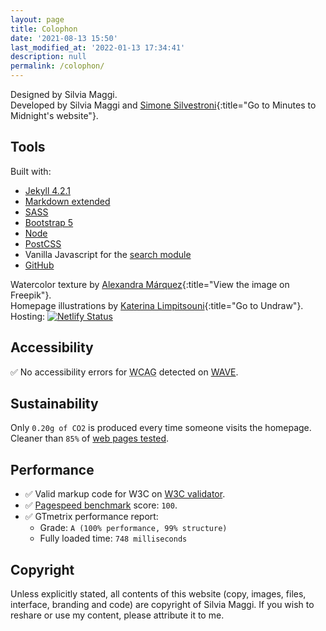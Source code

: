 ```yaml
---
layout: page
title: Colophon
date: '2021-08-13 15:50'
last_modified_at: '2022-01-13 17:34:41'
description: null
permalink: /colophon/
---
```

Designed by Silvia Maggi.<br>
Developed by Silvia Maggi and [Simone Silvestroni](https://minutestomidnight.co.uk){:title="Go to Minutes to Midnight's website"}.

## Tools

Built with:

- [Jekyll 4.2.1](https://jekyllrb.com/ "Go to the Jekyll website")
- [Markdown extended](https://www.markdownguide.org/getting-started/ "Read about Markdown")
- [SASS](https://sass-lang.com/ "Go to the Sass website")
- [Bootstrap 5](https://getbootstrap.com/ "Go to the Bootstrap website")
- [Node](https://nodejs.org/ "Read about Node.js")
- [PostCSS](https://postcss.org/ "Read about PostCSS")
- Vanilla Javascript for the [search module](https://github.com/daviddarnes/jekyll-search-js "Check out the search module by David Darnes")
- [GitHub](https://github.com "Go to the GitHub website")

Watercolor texture by [Alexandra M&aacute;rquez](https://www.freepik.com/vectors/background/){:title="View the image on Freepik"}.  
Homepage illustrations by [Katerina Limpitsouni](https://undraw.co/){:title="Go to Undraw"}.  
Hosting: [![Netlify Status](https://api.netlify.com/api/v1/badges/4be453ef-7512-46cd-b7e1-003b54c049b5/deploy-status)](https://app.netlify.com/sites/silviamaggidesign/deploys)

## Accessibility

✅ No accessibility errors for <abbr title="Web Content Accessibility Guidelines">WCAG</abbr> detected on [WAVE](https://wave.webaim.org/report#/https://silviamaggidesign.com/).

## Sustainability

Only <code>0.20g of CO2</code> is produced every time someone visits the homepage. Cleaner than <code>85%</code> of <a href="https://www.websitecarbon.com/website/silviamaggidesign-com/" title="Visit Website carbon">web pages tested</a>.

## Performance

- ✅ Valid markup code for W3C on [W3C validator](https://validator.w3.org/nu/?doc=https%3A%2F%2Fsilviamaggidesign.com%2F).
- ✅ [Pagespeed benchmark](https://developers.google.com/speed/pagespeed/insights/?url=silviamaggidesign.com) score: `100`.
- ✅ GTmetrix performance report:
  - Grade: `A (100% performance, 99% structure)`
  - Fully loaded time: `748 milliseconds`

## Copyright

Unless explicitly stated, all contents of this website (copy, images, files, interface, branding and code) are copyright of Silvia Maggi. If you wish to reshare or use my content, please attribute it to me.